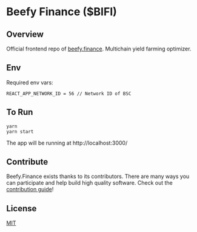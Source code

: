 # Beefy Finance (\$BIFI)

## Overview

Official frontend repo of [beefy.finance](https://app.beefy.finance). Multichain yield farming optimizer.

## Env

Required env vars:

```
REACT_APP_NETWORK_ID = 56 // Network ID of BSC
```

## To Run
```
yarn
yarn start
```

The app will be running at http://localhost:3000/

## Contribute

Beefy.Finance exists thanks to its contributors. There are many ways you can participate and help build high quality software. Check out the [contribution guide](CONTRIBUTING.md)!

## License

[MIT](LICENSE)
